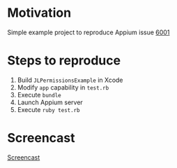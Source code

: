 # Motivation

Simple example project to reproduce Appium issue [6001](https://github.com/appium/appium/issues/6001)

# Steps to reproduce

1. Build `JLPermissionsExample` in Xcode
2. Modify `app` capability in `test.rb`
3. Execute `bundle`
4. Launch Appium server
5. Execute `ruby test.rb`

# Screencast

[Screencast](http://screencast.com/t/5Avu47mCE)
